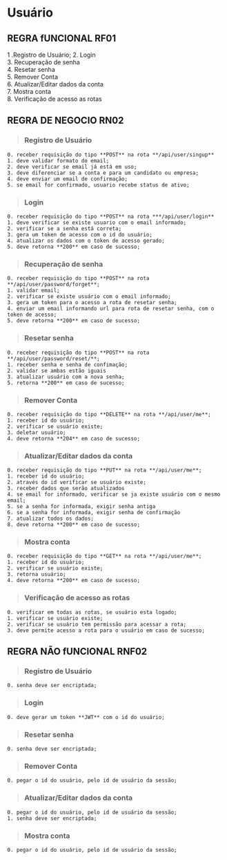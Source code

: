 # Usuário

## REGRA fUNCIONAL RF01

1 .Registro de Usuário; 2. Login<br> 3. Recuperação de senha<br> 4. Resetar senha<br> 5. Remover Conta<br> 6. Atualizar/Editar dados da conta<br> 7. Mostra conta<br> 8. Verificação de acesso as rotas

## REGRA DE NEGOCIO RN02

> ### Registro de Usuário

    0. receber requisição do tipo **POST** na rota **/api/user/singup**
    1. deve validar formato do email;
    2. deve verificar se email já está em uso;
    3. deve diferenciar se a conta e para um candidato ou empresa;
    4. deve enviar um email de confirmação;
    5. se email for confirmado, usuario recebe status de ativo;

> ### Login

    0. receber requisição do tipo **POST** na rota ***/api/user/login**
    1. deve verificar se existe usuario com o email informado;
    2. verificar se a senha está correta;
    3. gera um token de acesso com o id do usuário;
    4. atualizar os dados com o token de acesso gerado;
    5. deve retorna **200** em caso de sucesso;

> ### Recuperação de senha

    0. receber requisição do tipo **POST** na rota **/api/user/password/forget**;
    1. validar email;
    2. verificar se existe usuário com o email informado;
    3. gera um token para o acesso a rota de resetar senha;
    4. enviar um email informando url para rota de resetar senha, com o token de acesso;
    5. deve retorna **200** em caso de sucesso;

> ### Resetar senha

    0. receber requisição do tipo **POST** na rota **/api/user/password/reset/**;
    1. receber senha e senha de confimação;
    2. validar se ambas estão iguais
    3. atualizar usuário com a nova senha;
    5. retorna **200** em caso de sucesso;

> ### Remover Conta

    0. receber requisição do tipo **DELETE** na rota **/api/user/me**;
    1. receber id do usuário;
    2. verificar se usuário existe;
    3. deletar usuário;
    4. deve retorna **204** em caso de sucesso;

> ### Atualizar/Editar dados da conta

    0. receber requisição do tipo **PUT** na rota **/api/user/me**;
    1. receber id do usuário;
    2. através do id verificar se usuário existe;
    3. receber dados que serão atualizados
    4. se email for informado, verificar se ja existe usuário com o mesmo email;
    5. se a senha for informada, exigir senha antiga
    6. se a senha for informada, exigir senha de confirmação
    7. atualizar todos os dados;
    8. deve retorna **200** em caso de sucesso;

> ### Mostra conta

    0. receber requisição do tipo **GET** na rota **/api/user/me**;
    1. receber id do usuário;
    2. verificar se usuário existe;
    3. retorna usuário;
    4. deve retorna **200** em caso de sucesso;

> ### Verificação de acesso as rotas

    0. verificar em todas as rotas, se usuário esta logado;
    1. verificar se usuário existe;
    2. verificar se usuário tem permissão para acessar a rota;
    3. deve permite acesso a rota para o usuário em caso de sucesso;

## REGRA NÃO fUNCIONAL RNF02

> ### Registro de Usuário

    0. senha deve ser encriptada;

> ### Login

    0. deve gerar um token **JWT** com o id do usuário;

> ### Resetar senha

    0. senha deve ser encriptada;

> ### Remover Conta

    0. pegar o id do usuário, pelo id de usuário da sessão;

> ### Atualizar/Editar dados da conta

    0. pegar o id do usuário, pelo id de usuário da sessão;
    1. senha deve ser encriptada;

> ### Mostra conta

    0. pegar o id do usuário, pelo id de usuário da sessão;
